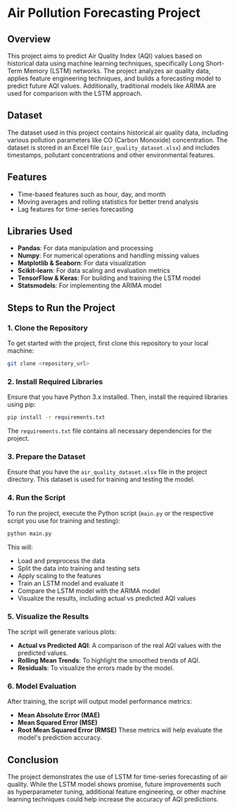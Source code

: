# Air Pollution Forecasting Project
## Overview
This project aims to predict Air Quality Index (AQI) values based on historical data using machine learning techniques, specifically Long Short-Term Memory (LSTM) networks. The project analyzes air quality data, applies feature engineering techniques, and builds a forecasting model to predict future AQI values. Additionally, traditional models like ARIMA are used for comparison with the LSTM approach.
## Dataset
The dataset used in this project contains historical air quality data, including various pollution parameters like CO (Carbon Monoxide) concentration. The dataset is stored in an Excel file (`air_quality_dataset.xlsx`) and includes timestamps, pollutant concentrations and other environmental features.
## Features
- Time-based features such as hour, day, and month
- Moving averages and rolling statistics for better trend analysis
- Lag features for time-series forecasting
## Libraries Used
- **Pandas**: For data manipulation and processing
- **Numpy**: For numerical operations and handling missing values
- **Matplotlib & Seaborn**: For data visualization
- **Scikit-learn**: For data scaling and evaluation metrics
- **TensorFlow & Keras**: For building and training the LSTM model
- **Statsmodels**: For implementing the ARIMA model
## Steps to Run the Project
### 1. Clone the Repository
To get started with the project, first clone this repository to your local machine:
```bash
git clone <repository_url>
```
### 2. Install Required Libraries
Ensure that you have Python 3.x installed. Then, install the required libraries using pip:
```bash
pip install -r requirements.txt
```
The `requirements.txt` file contains all necessary dependencies for the project.
### 3. Prepare the Dataset
Ensure that you have the `air_quality_dataset.xlsx` file in the project directory. This dataset is used for training and testing the model.
### 4. Run the Script
To run the project, execute the Python script (`main.py` or the respective script you use for training and testing):
```bash
python main.py
```
This will:
- Load and preprocess the data
- Split the data into training and testing sets
- Apply scaling to the features
- Train an LSTM model and evaluate it
- Compare the LSTM model with the ARIMA model
- Visualize the results, including actual vs predicted AQI values
### 5. Visualize the Results
The script will generate various plots:
- **Actual vs Predicted AQI**: A comparison of the real AQI values with the predicted values.
- **Rolling Mean Trends**: To highlight the smoothed trends of AQI.
- **Residuals**: To visualize the errors made by the model.
### 6. Model Evaluation
After training, the script will output model performance metrics:
- **Mean Absolute Error (MAE)**
- **Mean Squared Error (MSE)**
- **Root Mean Squared Error (RMSE)**
These metrics will help evaluate the model's prediction accuracy.
## Conclusion
The project demonstrates the use of LSTM for time-series forecasting of air quality. While the LSTM model shows promise, future improvements such as hyperparameter tuning, additional feature engineering, or other machine learning techniques could help increase the accuracy of AQI predictions.
